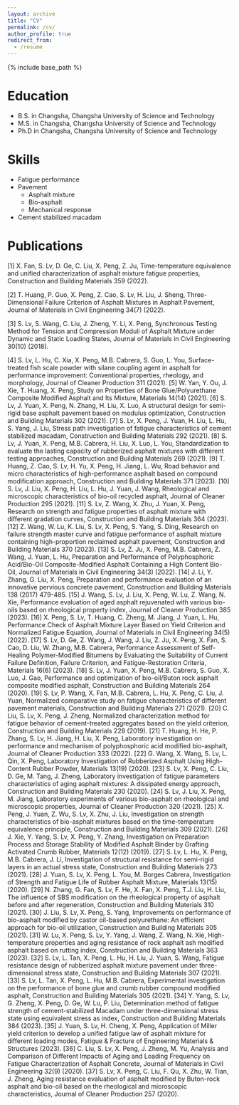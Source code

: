 ```yaml
---
layout: archive
title: "CV"
permalink: /cv/
author_profile: true
redirect_from:
  - /resume
---
```


{% include base_path %}

Education
======
* B.S. in Changsha, Changsha University of Science and Technology
* M.S. in Changsha, Changsha University of Science and Technology
* Ph.D in Changsha, Changsha University of Science and Technology

Skills
======
* Fatigue performance
* Pavement
  * Asphalt mixture
  * Bio-asphalt
  * Mechanical response
* Cement stabilized macadam

Publications
======
[1] X. Fan, S. Lv, D. Ge, C. Liu, X. Peng, Z. Ju, Time-temperature equivalence and unified characterization of asphalt mixture fatigue properties, Construction and Building Materials 359 (2022).

[2] T. Huang, P. Guo, X. Peng, Z. Cao, S. Lv, H. Liu, J. Sheng, Three-Dimensional Failure Criterion of Asphalt Mixtures in Asphalt Pavement, Journal of Materials in Civil Engineering 34(7) (2022).

[3] S. Lv, S. Wang, C. Liu, J. Zheng, Y. Li, X. Peng, Synchronous Testing Method for Tension and Compression Moduli of Asphalt Mixture under Dynamic and Static Loading States, Journal of Materials in Civil Engineering 30(10) (2018).

[4] S. Lv, L. Hu, C. Xia, X. Peng, M.B. Cabrera, S. Guo, L. You, Surface-treated fish scale powder with silane coupling agent in asphalt for performance improvement: Conventional properties, rheology, and morphology, Journal of Cleaner Production 311 (2021).
[5] W. Yan, Y. Ou, J. Xie, T. Huang, X. Peng, Study on Properties of Bone Glue/Polyurethane Composite Modified Asphalt and Its Mixture, Materials 14(14) (2021).
[6] S. Lv, J. Yuan, X. Peng, N. Zhang, H. Liu, X. Luo, A structural design for semi-rigid base asphalt pavement based on modulus optimization, Construction and Building Materials 302 (2021).
[7] S. Lv, X. Peng, J. Yuan, H. Liu, L. Hu, S. Yang, J. Liu, Stress path investigation of fatigue characteristics of cement stabilized macadam, Construction and Building Materials 292 (2021).
[8] S. Lv, J. Yuan, X. Peng, M.B. Cabrera, H. Liu, X. Luo, L. You, Standardization to evaluate the lasting capacity of rubberized asphalt mixtures with different testing approaches, Construction and Building Materials 269 (2021).
[9] T. Huang, Z. Cao, S. Lv, H. Yu, X. Peng, H. Jiang, L. Wu, Road behavior and micro characteristics of high-performance asphalt based on compound modification approach, Construction and Building Materials 371 (2023).
[10] S. Lv, J. Liu, X. Peng, H. Liu, L. Hu, J. Yuan, J. Wang, Rheological and microscopic characteristics of bio-oil recycled asphalt, Journal of Cleaner Production 295 (2021).
[11] S. Lv, Z. Wang, X. Zhu, J. Yuan, X. Peng, Research on strength and fatigue properties of asphalt mixture with different gradation curves, Construction and Building Materials 364 (2023).
[12] Z. Wang, W. Lu, K. Liu, S. Lv, X. Peng, S. Yang, S. Ding, Research on failure strength master curve and fatigue performance of asphalt mixture containing high-proportion reclaimed asphalt pavement, Construction and Building Materials 370 (2023).
[13] S. Lv, Z. Ju, X. Peng, M.B. Cabrera, Z. Wang, J. Yuan, L. Hu, Preparation and Performance of Polyphosphoric Acid/Bio-Oil Composite-Modified Asphalt Containing a High Content Bio-Oil, Journal of Materials in Civil Engineering 34(3) (2022). 
[14] J. Li, Y. Zhang, G. Liu, X. Peng, Preparation and performance evaluation of an innovative pervious concrete pavement, Construction and Building Materials 138 (2017) 479-485.
[15] J. Wang, S. Lv, J. Liu, X. Peng, W. Lu, Z. Wang, N. Xie, Performance evaluation of aged asphalt rejuvenated with various bio-oils based on rheological property index, Journal of Cleaner Production 385 (2023).
[16] X. Peng, S. Lv, T. Huang, C. Zheng, M. Jiang, J. Yuan, L. Hu, Performance Check of Asphalt Mixture Layer Based on Yield Criterion and Normalized Fatigue Equation, Journal of Materials in Civil Engineering 34(5) (2022).
[17] S. Lv, D. Ge, Z. Wang, J. Wang, J. Liu, Z. Ju, X. Peng, X. Fan, S. Cao, D. Liu, W. Zhang, M.B. Cabrera, Performance Assessment of Self-Healing Polymer-Modified Bitumens by Evaluating the Suitability of Current Failure Definition, Failure Criterion, and Fatigue-Restoration Criteria, Materials 16(6) (2023).
[18] S. Lv, J. Yuan, X. Peng, M.B. Cabrera, S. Guo, X. Luo, J. Gao, Performance and optimization of bio-oil/Buton rock asphalt composite modified asphalt, Construction and Building Materials 264 (2020).
[19] S. Lv, P. Wang, X. Fan, M.B. Cabrera, L. Hu, X. Peng, C. Liu, J. Yuan, Normalized comparative study on fatigue characteristics of different pavement materials, Construction and Building Materials 271 (2021).
[20] C. Liu, S. Lv, X. Peng, J. Zheng, Normalized characterization method for fatigue behavior of cement-treated aggregates based on the yield criterion, Construction and Building Materials 228 (2019).
[21] T. Huang, H. He, P. Zhang, S. Lv, H. Jiang, H. Liu, X. Peng, Laboratory investigation on performance and mechanism of polyphosphoric acid modified bio-asphalt, Journal of Cleaner Production 333 (2022).
[22] G. Wang, X. Wang, S. Lv, L. Qin, X. Peng, Laboratory Investigation of Rubberized Asphalt Using High-Content Rubber Powder, Materials 13(19) (2020).
[23] S. Lv, X. Peng, C. Liu, D. Ge, M. Tang, J. Zheng, Laboratory investigation of fatigue parameters characteristics of aging asphalt mixtures: A dissipated energy approach, Construction and Building Materials 230 (2020).
[24] S. Lv, J. Liu, X. Peng, M. Jiang, Laboratory experiments of various bio-asphalt on rheological and microscopic properties, Journal of Cleaner Production 320 (2021).
[25] X. Peng, J. Yuan, Z. Wu, S. Lv, X. Zhu, J. Liu, Investigation on strength characteristics of bio-asphalt mixtures based on the time-temperature equivalence principle, Construction and Building Materials 309 (2021).
[26] J. Xie, Y. Yang, S. Lv, X. Peng, Y. Zhang, Investigation on Preparation Process and Storage Stability of Modified Asphalt Binder by Grafting Activated Crumb Rubber, Materials 12(12) (2019).
[27] S. Lv, L. Hu, X. Peng, M.B. Cabrera, J. Li, Investigation of structural resistance for semi-rigid layers in an actual stress state, Construction and Building Materials 273 (2021).
[28] J. Yuan, S. Lv, X. Peng, L. You, M. Borges Cabrera, Investigation of Strength and Fatigue Life of Rubber Asphalt Mixture, Materials 13(15) (2020).
[29] N. Zhang, G. Fan, S. Lv, F. He, X. Fan, X. Peng, T.J. Liu, H. Liu, The influence of SBS modification on the rheological property of asphalt before and after regeneration, Construction and Building Materials 310 (2021).
[30] J. Liu, S. Lv, X. Peng, S. Yang, Improvements on performance of bio-asphalt modified by castor oil-based polyurethane: An efficient approach for bio-oil utilization, Construction and Building Materials 305 (2021).
[31] W. Lu, X. Peng, S. Lv, Y. Yang, J. Wang, Z. Wang, N. Xie, High-temperature properties and aging resistance of rock asphalt ash modified asphalt based on rutting index, Construction and Building Materials 363 (2023).
[32] S. Lv, L. Tan, X. Peng, L. Hu, H. Liu, J. Yuan, S. Wang, Fatigue resistance design of rubberized asphalt mixture pavement under three-dimensional stress state, Construction and Building Materials 307 (2021).
[33] S. Lv, L. Tan, X. Peng, L. Hu, M.B. Cabrera, Experimental investigation on the performance of bone glue and crumb rubber compound modified asphalt, Construction and Building Materials 305 (2021).
[34] Y. Yang, S. Lv, G. Zheng, X. Peng, D. Ge, W. Lu, P. Liu, Determination method of fatigue strength of cement-stabilized Macadam under three-dimensional stress state using equivalent stress as index, Construction and Building Materials 384 (2023).
[35] J. Yuan, S. Lv, H. Cheng, X. Peng, Application of Miller yield criterion to develop a unified fatigue law of asphalt mixture for different loading modes, Fatigue & Fracture of Engineering Materials & Structures (2023).
[36] C. Liu, S. Lv, X. Peng, J. Zheng, M. Yu, Analysis and Comparison of Different Impacts of Aging and Loading Frequency on Fatigue Characterization of Asphalt Concrete, Journal of Materials in Civil Engineering 32(9) (2020).
[37] S. Lv, X. Peng, C. Liu, F. Qu, X. Zhu, W. Tian, J. Zheng, Aging resistance evaluation of asphalt modified by Buton-rock asphalt and bio-oil based on the rheological and microscopic characteristics, Journal of Cleaner Production 257 (2020).
